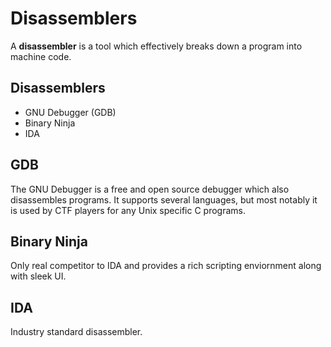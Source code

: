 # Disassemblers

A **disassembler** is a tool which effectively breaks down a program into machine code.

## Disassemblers

- GNU Debugger (GDB)
- Binary Ninja
- IDA

## GDB 

The GNU Debugger is a free and open source debugger which also disassembles programs. It supports several languages, but most notably it is used by CTF players for any Unix specific C programs. 

## Binary Ninja

Only real competitor to IDA and provides a rich scripting enviornment along with sleek UI.

## IDA

Industry standard disassembler.